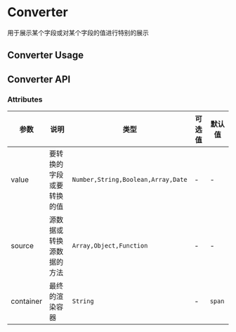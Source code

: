 # Converter

用于展示某个字段或对某个字段的值进行特别的展示

## Converter Usage

## Converter API

### Attributes

| 参数      | 说明                     | 类型                               | 可选值 | 默认值 |
| --------- | ------------------------ | ---------------------------------- | ------ | ------ |
| value     | 要转换的字段或要转换的值 | `Number,String,Boolean,Array,Date` | -      | -      |
| source    | 源数据或转换源数据的方法 | `Array,Object,Function`            | -      | -      |
| container | 最终的渲染容器           | `String`                           | -      | `span` |

